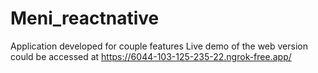 # Meni_reactnative
 Application developed for couple features
 Live demo of the web version could be accessed at https://6044-103-125-235-22.ngrok-free.app/

